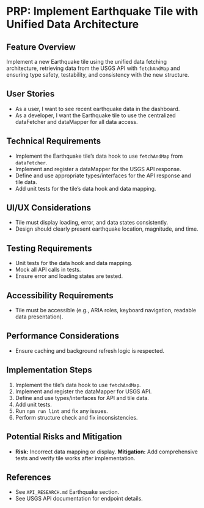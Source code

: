 # PRP: Implement Earthquake Tile with Unified Data Architecture

## Feature Overview

Implement a new Earthquake tile using the unified data fetching architecture, retrieving data from the USGS API with `fetchAndMap` and ensuring type safety, testability, and consistency with the new structure.

## User Stories

- As a user, I want to see recent earthquake data in the dashboard.
- As a developer, I want the Earthquake tile to use the centralized dataFetcher and dataMapper for all data access.

## Technical Requirements

- Implement the Earthquake tile’s data hook to use `fetchAndMap` from `dataFetcher`.
- Implement and register a dataMapper for the USGS API response.
- Define and use appropriate types/interfaces for the API response and tile data.
- Add unit tests for the tile’s data hook and data mapping.

## UI/UX Considerations

- Tile must display loading, error, and data states consistently.
- Design should clearly present earthquake location, magnitude, and time.

## Testing Requirements

- Unit tests for the data hook and data mapping.
- Mock all API calls in tests.
- Ensure error and loading states are tested.

## Accessibility Requirements

- Tile must be accessible (e.g., ARIA roles, keyboard navigation, readable data presentation).

## Performance Considerations

- Ensure caching and background refresh logic is respected.

## Implementation Steps

1. Implement the tile’s data hook to use `fetchAndMap`.
2. Implement and register the dataMapper for USGS API.
3. Define and use types/interfaces for API and tile data.
4. Add unit tests.
5. Run `npm run lint` and fix any issues.
6. Perform structure check and fix inconsistencies.

## Potential Risks and Mitigation

- **Risk:** Incorrect data mapping or display. **Mitigation:** Add comprehensive tests and verify tile works after implementation.

## References

- See `API_RESEARCH.md` Earthquake section.
- See USGS API documentation for endpoint details.
